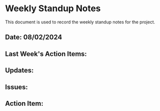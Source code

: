 # Weekly Standup Notes

This document is used to record the weekly standup notes for the project.

## Date: 08/02/2024

## Last Week's Action Items:

## Updates:

## Issues:

## Action Item:
